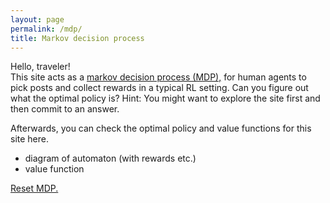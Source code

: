 ```yaml
---
layout: page
permalink: /mdp/
title: Markov decision process
---
```


Hello, traveler! <br>
This site acts as a [markov decision process (MDP),](https://en.wikipedia.org/wiki/Markov_decision_process) for human agents to pick posts and collect rewards in a typical RL setting. Can you figure out what the optimal policy is?
Hint: You might want to explore the site first and then commit to an answer.

Afterwards, you can check the optimal policy and value functions for this site here. <!-- maybe add links for "here" -->

- diagram of automaton (with rewards etc.)
- value function


<!-- REWARD HANDLING -->
<!-- <button onclick="updateAccReward(Math.floor(Math.random() * 10)-4)">Add random reward</button>-->
 <!-- [-4, ... , 5]-->


<!-- Back to main button-->
<p class="vspace"></p>
<a class="reset_mpd_button" role="button" onclick="resetMDP()" href="/">Reset MDP.</a>
